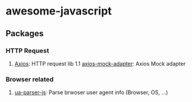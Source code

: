 # awesome-javascript

## Packages

### HTTP Request

1. [Axios](https://github.com/axios/axios): HTTP request lib
  1.1 [axios-mock-adapter](https://github.com/ctimmerm/axios-mock-adapter): Axios Mock adapter


### Browser related

1. [ua-parser-js](https://github.com/faisalman/ua-parser-js): Parse brwoser user agent info (Browser, OS, ...)
